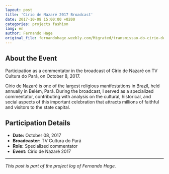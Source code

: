 ```yaml
---
layout: post
title: 'Círio de Nazaré 2017 Broadcast'
date: 2017-10-08 15:00:00 +0200
categories: projects fashion
lang: en
author: Fernando Hage
original_file: fernandohage.weebly.com/Migrated/transmissao-do-cirio-de-nazare-2017.html
---
```


## About the Event

Participation as a commentator in the broadcast of Círio de Nazaré on TV Cultura do Pará, on October 8, 2017.

Círio de Nazaré is one of the largest religious manifestations in Brazil, held annually in Belém, Pará. During the broadcast, I served as a specialized commentator, contributing with analysis on the cultural, historical, and social aspects of this important celebration that attracts millions of faithful and visitors to the state capital.

## Participation Details

- **Date:** October 08, 2017
- **Broadcaster:** TV Cultura do Pará
- **Role:** Specialized commentator
- **Event:** Círio de Nazaré 2017

---

*This post is part of the project log of Fernando Hage.*